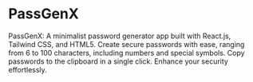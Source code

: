 # PassGenX
PassGenX: A minimalist password generator app built with React.js, Tailwind CSS, and HTML5. Create secure passwords with ease, ranging from 6 to 100 characters, including numbers and special symbols. Copy passwords to the clipboard in a single click. Enhance your security effortlessly.
